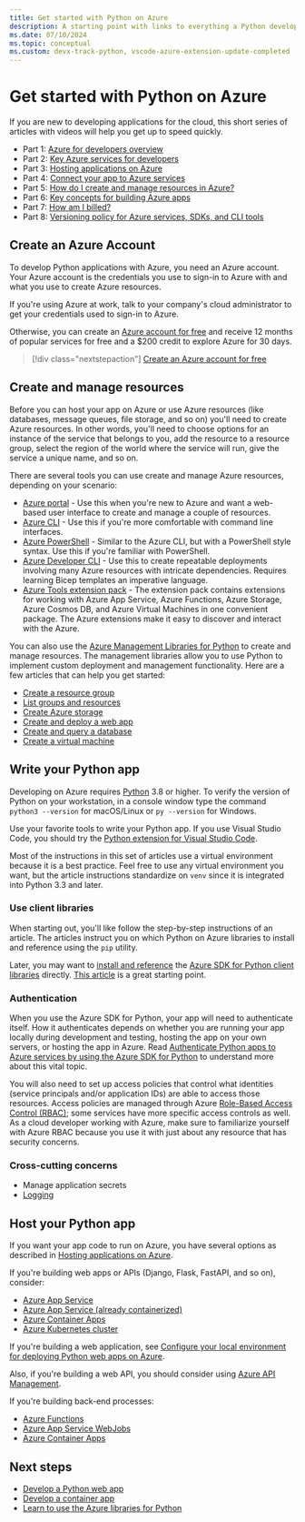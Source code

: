 ```yaml
---
title: Get started with Python on Azure
description: A starting point with links to everything a Python developer needs to know about Azure.
ms.date: 07/10/2024
ms.topic: conceptual
ms.custom: devx-track-python, vscode-azure-extension-update-completed
---
```


# Get started with Python on Azure

If you are new to developing applications for the cloud, this short series of articles with videos will help you get up to speed quickly.

* Part 1: [Azure for developers overview](/azure/developer/intro/azure-developer-overview)
* Part 2: [Key Azure services for developers](/azure/developer/intro/azure-developer-key-services)
* Part 3: [Hosting applications on Azure](/azure/developer/intro/hosting-apps-on-azure)
* Part 4: [Connect your app to Azure services](/azure/developer/intro/connect-to-azure-services)
* Part 5: [How do I create and manage resources in Azure?](/azure/developer/intro/azure-developer-create-resources)
* Part 6: [Key concepts for building Azure apps](/azure/developer/intro/azure-developer-key-concepts)
* Part 7: [How am I billed?](/azure/developer/intro/azure-developer-billing)
* Part 8: [Versioning policy for Azure services, SDKs, and CLI tools](/azure/developer/intro/azure-service-sdk-tool-versioning)

## Create an Azure Account

To develop Python applications with Azure, you need an Azure account.  Your Azure account is the credentials you use to sign-in to Azure with and what you use to create Azure resources.

If you're using Azure at work, talk to your company's cloud administrator to get your credentials used to sign-in to Azure.

Otherwise, you can create an [Azure account for free](https://azure.microsoft.com/free/python/) and receive 12 months of popular services for free and a $200 credit to explore Azure for 30 days.

> [!div class="nextstepaction"]
> [Create an Azure account for free](https://azure.microsoft.com/free/python/)

## Create and manage resources

Before you can host your app on Azure or use Azure resources (like databases, message queues, file storage, and so on) you'll need to create Azure resources. In other words, you'll need to choose options for an instance of the service that belongs to you, add the resource to a resource group, select the region of the world where the service will run, give the service a unique name, and so on.

There are several tools you can use create and manage Azure resources, depending on your scenario:

- [Azure portal](https://portal.azure.com) - Use this when you're new to Azure and want a web-based user interface to create and manage a couple of resources.
- [Azure CLI](/cli/azure/install-azure-cli) - Use this if you're more comfortable with command line interfaces.
- [Azure PowerShell](/powershell/azure/) - Similar to the Azure CLI, but with a PowerShell style syntax. Use this if you're familiar with PowerShell.
- [Azure Developer CLI](/azure/developer/azure-developer-cli/) - Use this to create repeatable deployments involving many Azure resources with intricate dependencies. Requires learning Bicep templates an imperative language.
- [Azure Tools extension pack](https://marketplace.visualstudio.com/items?itemName=ms-vscode.vscode-node-azure-pack) - The extension pack contains extensions for working with Azure App Service, Azure Functions, Azure Storage, Azure Cosmos DB, and Azure Virtual Machines in one convenient package. The Azure extensions make it easy to discover and interact with the Azure.

You can also use the [Azure Management Libraries for Python](https://azure.github.io/azure-sdk/releases/latest/mgmt/python.html) to create and manage resources. The management libraries allow you to use Python to implement custom deployment and management functionality. Here are a few articles that can help you get started:

* [Create a resource group](/python/sdk/examples/azure-sdk-example-resource-group)
* [List groups and resources](/python/sdk/examples/azure-sdk-example-list-resource-groups)
* [Create Azure storage](/python/sdk/examples/azure-sdk-example-storage)
* [Create and deploy a web app](/python/sdk/examples/azure-sdk-example-web-app)
* [Create and query a database](/python/sdk/examples/azure-sdk-example-database)
* [Create a virtual machine](/python/sdk/examples/azure-sdk-example-virtual-machines)


## Write your Python app

Developing on Azure requires [Python](https://www.python.org/downloads/) 3.8 or higher. To verify the version of Python on your workstation, in a console window type the command `python3 --version` for macOS/Linux or `py --version` for Windows.

Use your favorite tools to write your Python app. If you use Visual Studio Code, you should try the [Python extension for Visual Studio Code](https://marketplace.visualstudio.com/items?itemName=ms-python.python).

Most of the instructions in this set of articles use a virtual environment because it is a best practice. Feel free to use any virtual environment you want, but the article instructions standardize on `venv` since it is integrated into Python 3.3 and later.

### Use client libraries

When starting out, you'll like follow the step-by-step instructions of an article. The articles instruct you on which Python on Azure libraries to install and reference using the `pip` utility.

Later, you may want to [install and reference](/python/sdk/azure-sdk-install) the [Azure SDK for Python client libraries](https://azure.github.io/azure-sdk/releases/latest/python.html) directly. [This article](https://learn.microsoft.com/en-us/azure/developer/python/sdk/azure-sdk-overview) is a great starting point.

### Authentication

When you use the Azure SDK for Python, your app will need to authenticate itself. How it authenticates depends on whether you are running your app locally during development and testing, hosting the app on your own servers, or hosting the app in Azure. Read [Authenticate Python apps to Azure services by using the Azure SDK for Python](https://learn.microsoft.com/en-us/azure/developer/python/sdk/authentication-overview) to understand more about this vital topic.

You will also need to set up access policies that control what identities (service principals and/or application IDs) are able to access those resources. Access policies are managed through Azure [Role-Based Access Control (RBAC)](/azure/role-based-access-control/overview); some services have more specific access controls as well. As a cloud developer working with Azure, make sure to familiarize yourself with Azure RBAC because you use it with just about any resource that has security concerns.

### Cross-cutting concerns

- Manage application secrets
- [Logging](/python/sdk/azure-sdk-logging)

## Host your Python app

If you want your app code to run on Azure, you have several options as described in [Hosting applications on Azure](/azure/developer/intro/hosting-apps-on-azure).

If you're building web apps or APIs (Django, Flask, FastAPI, and so on), consider:

- [Azure App Service](/app-service/quickstart-python)
- [Azure App Service (already containerized)](/python/tutorial-containerize-simple-web-app-for-app-service)
- [Azure Container Apps](/python/containers-in-azure-overview-python)
- [Azure Kubernetes cluster](/aks/learn/quick-kubernetes-deploy-cli)

If you're building a web application, see [Configure your local environment for deploying Python web apps on Azure](/python/configure-python-web-app-local-environment).

Also, if you're building a web API, you should consider using [Azure API Management](/api-management/api-management-key-concepts).

If you're building back-end processes:

- [Azure Functions](/azure/azure-functions/create-first-function-vs-code-python)
- [Azure App Service WebJobs](/app-service/webjobs-create)
- [Azure Container Apps](/container-apps/background-processing)

## Next steps

* [Develop a Python web app](/azure/app-service/quickstart-python?toc=/azure/developer/python/toc.json&bc=/azure/developer/breadcrumb/toc.json)
* [Develop a container app](./containers-in-azure-overview-python.md)
* [Learn to use the Azure libraries for Python](./sdk/azure-sdk-overview.md)
